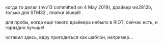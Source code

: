 когда то делал (nvv13 committed on 4 May 2019),
драйвер ws2812b, только для STM32 , платки bluepill

для пробы, когда ещё такого драйвера небыло в RIOT,
сейчас есть, и гораздно лучьше!

оставил здесь, вдру пригодиться как шаблон, например...

